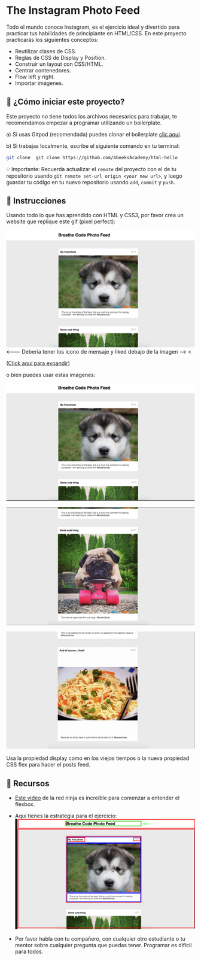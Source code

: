 <!-- hide -->
# The Instagram Photo Feed
<!-- endhide -->
Todo el mundo conoce Instagram, es el ejercicio ideal y divertido para practicar tus habilidades de principiante en HTML/CSS. En este proyecto practicarás los siguientes conceptos:

- Reutilizar clases de CSS.
- Reglas de CSS de Display y Position.
- Construir un layout con CSS/HTML.
- Centrar contenedores.
- Flow left y right.
- Importar imágenes.

## 🌱  ¿Cómo iniciar este proyecto?

Este proyecto no tiene todos los archivos necesarios para trabajar, te recomendamos empezar a programar utilizando un boilerplate. 

a) Si usas Gitpod (recomendada) puedes clonar el boilerplate [clic aquí](https://github.com/4GeeksAcademy/html-hello).

b) Si trabajas localmente, escribe el siguiente comando en tu terminal: 

```sh
git clone  git clone https://github.com/4GeeksAcademy/html-hello
```

💡 Importante: Recuerda actualizar el `remote` del proyecto con el de tu repositorio usando `git remote set-url origin <your new url>`, y luego guardar tu código en tu nuevo repositorio usando `add`, `commit` y `push`.


## 📝 Instrucciones

Usando todo lo que has aprendido con HTML y CSS3, por favor crea un website que replique este gif (pixel perfect):

<img src="https://github.com/breatheco-de/exercise-instagram-feed/blob/master/preview.gif?raw=true" /> <--- Deberia tener los icono de mensaje y liked debajo de la imagen -->  <

([Click aquí para expandir](https://github.com/breatheco-de/exercise-instagram-feed/blob/master/preview.gif?raw=true))

o bien puedes usar estas imagenes:

![imagen 1 ](https://github.com/breatheco-de/exercise-instagram-feed/blob/master/inst-3.png?raw=true)

![imagen 2 ](https://github.com/breatheco-de/exercise-instagram-feed/blob/master/inst-5.png?raw=true)

![imagen 3 ](https://github.com/breatheco-de/exercise-instagram-feed/blob/master/inst-6.png?raw=true) 

Usa la propiedad display como en los viejos tiempos o la nueva propiedad CSS flex para hacer el posts feed.

## 📒 Recursos

- [Este video](https://www.youtube.com/watch?v=Y8zMYaD1bz0) de la red ninja es increíble para comenzar a entender el flexbox.

- Aquí tienes la estrategia para el ejercicio: ![Instagram Photo Feed Strategy](https://github.com/breatheco-de/exercise-instagram-feed/blob/master/strategy.png?raw=true)

- Por favor habla con tu compañero, con cualquier otro estudiante o tu mentor sobre cualquier pregunta que puedas tener. Programar es difícil para todos.

